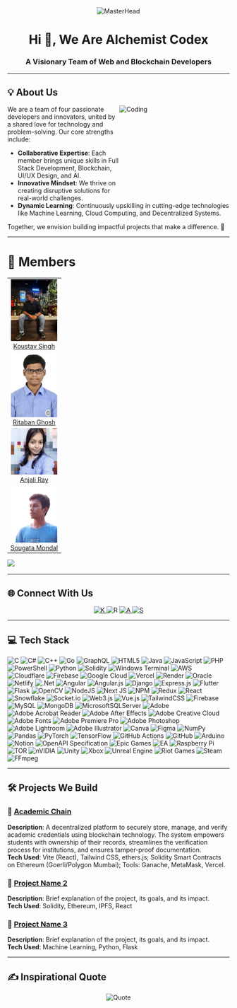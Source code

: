 <div align="center">
  <img src="https://i.pinimg.com/originals/36/2d/5c/362d5c55859146c0c7debfca296ad321.gif" alt="MasterHead">
</div>


<h1 align="center">Hi 👋, We Are Alchemist Codex</h1>
<h3 align="center">A Visionary Team of Web and Blockchain Developers</h3>

---

## 💡 About Us

<img align="right" alt="Coding" width="250" height="200" src="https://media.giphy.com/media/qgQUggAC3Pfv687qPC/giphy.gif">

We are a team of four passionate developers and innovators, united by a shared love for technology and problem-solving. Our core strengths include:

- **Collaborative Expertise**: Each member brings unique skills in Full Stack Development, Blockchain, UI/UX Design, and AI.
- **Innovative Mindset**: We thrive on creating disruptive solutions for real-world challenges.
- **Dynamic Learning**: Continuously upskilling in cutting-edge technologies like Machine Learning, Cloud Computing, and Decentralized Systems.

Together, we envision building impactful projects that make a difference. 🚀

---

# 💫 Members

<table>
  <tbody>
    <tr>
      <td align="center">
        <a href="https://github.com/koustavx08" target="_blank" rel="nofollow">
          <img src="images/koustav.jpg" width="105" alt="@Koustav" style="max-width:100%;"><br/>Koustav Singh
        </a>
      </td>
    </tr>
    <tr>
      <td align="center">
        <a href="https://github.com/ritaban06" target="_blank" rel="nofollow">
          <img src="images/ritaban.jpg" width="105" alt="@Member2" style="max-width:100%;"><br/>Ritaban Ghosh
        </a>
      </td>
    </tr>
    <tr>
      <td align="center">
        <a href="https://github.com/AnjaliRayyy" target="_blank" rel="nofollow">
          <img src="images/anjali.jpg" width="105" alt="@Anjali" style="max-width:100%;"><br/>Anjali Ray
        </a>
      </td>
    </tr>
    <tr>
      <td align="center">
        <a href="https://github.com/Kisuke-Urahara-Code-Whiz" target="_blank" rel="nofollow">
          <img src="images/sougata.png" width="105" alt="@Sougata" style="max-width:100%;"><br/>Sougata Mondal
        </a>
      </td>
    </tr>
  </tbody>
</table>

 ![](https://www.animatedimages.org/data/media/562/animated-line-image-0381.gif)

---

## 🌐 Connect With Us

<p align="center">
<a href="https://linktr.ee/koustaavs" target="blank"><img src="https://img.icons8.com/?size=100&id=111032&format=png&color=767fad" alt="K" width="40"/>
</a>
<a href="https://linktr.ee/ritaban06" target="blank" style="text-decoration: none;"><img src ="https://img.icons8.com/?size=100&id=111046&format=png&color=767fad" alt="R" width="40">
</a>
<a href="https://linktr.ee/rayyyanjali" target="blank"><img src="https://img.icons8.com/?size=100&id=38670&format=png&color=767fad" alt="A" width="40"/>
</a>
<a href="https://linktr.ee/member4" target="blank"><img src="https://img.icons8.com/?size=100&id=111048&format=png&color=767fad" alt="S" width="40"/></a>
</p>

---

## 💻 Tech Stack

![C](https://img.shields.io/badge/c-%2300599C.svg?style=plastic&logo=c&logoColor=white)
![C#](https://img.shields.io/badge/c%23-%23239120.svg?style=plastic&logo=csharp&logoColor=white)
![C++](https://img.shields.io/badge/c++-%2300599C.svg?style=plastic&logo=c%2B%2B&logoColor=white)
![Go](https://img.shields.io/badge/go-%2300ADD8.svg?style=plastic&logo=go&logoColor=white)
![GraphQL](https://img.shields.io/badge/-GraphQL-E10098?style=plastic&logo=graphql&logoColor=white)
![HTML5](https://img.shields.io/badge/html5-%23E34F26.svg?style=plastic&logo=html5&logoColor=white)
![Java](https://img.shields.io/badge/java-%23ED8B00.svg?style=plastic&logo=openjdk&logoColor=white)
![JavaScript](https://img.shields.io/badge/javascript-%23323330.svg?style=plastic&logo=javascript&logoColor=%23F7DF1E)
![PHP](https://img.shields.io/badge/php-%23777BB4.svg?style=plastic&logo=php&logoColor=white)
![PowerShell](https://img.shields.io/badge/PowerShell-%235391FE.svg?style=plastic&logo=powershell&logoColor=white)
![Python](https://img.shields.io/badge/python-3670A0?style=plastic&logo=python&logoColor=ffdd54)
![Solidity](https://img.shields.io/badge/Solidity-%23363636.svg?style=plastic&logo=solidity&logoColor=white)
![Windows Terminal](https://img.shields.io/badge/Windows%20Terminal-%234D4D4D.svg?style=plastic&logo=windows-terminal&logoColor=white)
![AWS](https://img.shields.io/badge/AWS-%23FF9900.svg?style=plastic&logo=amazon-aws&logoColor=white)
![Cloudflare](https://img.shields.io/badge/Cloudflare-F38020?style=plastic&logo=Cloudflare&logoColor=white)
![Firebase](https://img.shields.io/badge/firebase-%23039BE5.svg?style=plastic&logo=firebase)
![Google Cloud](https://img.shields.io/badge/GoogleCloud-%234285F4.svg?style=plastic&logo=google-cloud&logoColor=white)
![Vercel](https://img.shields.io/badge/vercel-%23000000.svg?style=plastic&logo=vercel&logoColor=white)
![Render](https://img.shields.io/badge/Render-%46E3B7.svg?style=plastic&logo=render&logoColor=white)
![Oracle](https://img.shields.io/badge/Oracle-F80000?style=plastic&logo=oracle&logoColor=white)
![Netlify](https://img.shields.io/badge/netlify-%23000000.svg?style=plastic&logo=netlify&logoColor=#00C7B7)
![.Net](https://img.shields.io/badge/.NET-5C2D91?style=plastic&logo=.net&logoColor=white)
![Angular](https://img.shields.io/badge/angular-%23DD0031.svg?style=plastic&logo=angular&logoColor=white)
![Angular.js](https://img.shields.io/badge/angular.js-%23E23237.svg?style=plastic&logo=angularjs&logoColor=white)
![Django](https://img.shields.io/badge/django-%23092E20.svg?style=plastic&logo=django&logoColor=white)
![Express.js](https://img.shields.io/badge/express.js-%23404d59.svg?style=plastic&logo=express&logoColor=%2361DAFB)
![Flutter](https://img.shields.io/badge/Flutter-%2302569B.svg?style=plastic&logo=Flutter&logoColor=white)
![Flask](https://img.shields.io/badge/flask-%23000.svg?style=plastic&logo=flask&logoColor=white)
![OpenCV](https://img.shields.io/badge/opencv-%23white.svg?style=plastic&logo=opencv&logoColor=white)
![NodeJS](https://img.shields.io/badge/node.js-6DA55F?style=plastic&logo=node.js&logoColor=white)
![Next JS](https://img.shields.io/badge/Next-black?style=plastic&logo=next.js&logoColor=white)
![NPM](https://img.shields.io/badge/NPM-%23CB3837.svg?style=plastic&logo=npm&logoColor=white)
![Redux](https://img.shields.io/badge/redux-%23593d88.svg?style=plastic&logo=redux&logoColor=white)
![React](https://img.shields.io/badge/react-%2320232a.svg?style=plastic&logo=react&logoColor=%2361DAFB)
![Snowflake](https://img.shields.io/badge/snowflake-%2329B5E8.svg?style=plastic&logo=snowflake&logoColor=white)
![Socket.io](https://img.shields.io/badge/Socket.io-black?style=plastic&logo=socket.io&badgeColor=010101)
![Web3.js](https://img.shields.io/badge/web3.js-F16822?style=plastic&logo=web3.js&logoColor=white)
![Vue.js](https://img.shields.io/badge/vue.js-%2335495e.svg?style=plastic&logo=vuedotjs&logoColor=%234FC08D)
![TailwindCSS](https://img.shields.io/badge/tailwindcss-%2338B2AC.svg?style=plastic&logo=tailwind-css&logoColor=white)
![Firebase](https://img.shields.io/badge/firebase-a08021?style=plastic&logo=firebase&logoColor=ffcd34)
![MySQL](https://img.shields.io/badge/mysql-4479A1.svg?style=plastic&logo=mysql&logoColor=white)
![MongoDB](https://img.shields.io/badge/MongoDB-%234ea94b.svg?style=plastic&logo=mongodb&logoColor=white)
![MicrosoftSQLServer](https://img.shields.io/badge/Microsoft%20SQL%20Server-CC2927?style=plastic&logo=microsoft%20sql%20server&logoColor=white)
![Adobe](https://img.shields.io/badge/adobe-%23FF0000.svg?style=plastic&logo=adobe&logoColor=white)
![Adobe Acrobat Reader](https://img.shields.io/badge/Adobe%20Acrobat%20Reader-EC1C24.svg?style=plastic&logo=Adobe%20Acrobat%20Reader&logoColor=white)
![Adobe After Effects](https://img.shields.io/badge/Adobe%20After%20Effects-9999FF.svg?style=plastic&logo=Adobe%20After%20Effects&logoColor=white)
![Adobe Creative Cloud](https://img.shields.io/badge/Adobe%20Creative%20Cloud-DA1F26.svg?style=plastic&logo=Adobe%20Creative%20Cloud&logoColor=white)
![Adobe Fonts](https://img.shields.io/badge/Adobe%20Fonts-000B1D.svg?style=plastic&logo=Adobe%20Fonts&logoColor=white)
![Adobe Premiere Pro](https://img.shields.io/badge/Adobe%20Premiere%20Pro-9999FF.svg?style=plastic&logo=Adobe%20Premiere%20Pro&logoColor=white)
![Adobe Photoshop](https://img.shields.io/badge/adobe%20photoshop-%2331A8FF.svg?style=plastic&logo=adobe%20photoshop&logoColor=white)
![Adobe Lightroom](https://img.shields.io/badge/Adobe%20Lightroom-31A8FF.svg?style=plastic&logo=Adobe%20Lightroom&logoColor=white)
![Adobe Illustrator](https://img.shields.io/badge/adobe%20illustrator-%23FF9A00.svg?style=plastic&logo=adobe%20illustrator&logoColor=white)
![Canva](https://img.shields.io/badge/Canva-%2300C4CC.svg?style=plastic&logo=Canva&logoColor=white)
![Figma](https://img.shields.io/badge/figma-%23F24E1E.svg?style=plastic&logo=figma&logoColor=white)
![NumPy](https://img.shields.io/badge/numpy-%23013243.svg?style=plastic&logo=numpy&logoColor=white)
![Pandas](https://img.shields.io/badge/pandas-%23150458.svg?style=plastic&logo=pandas&logoColor=white)
![PyTorch](https://img.shields.io/badge/PyTorch-%23EE4C2C.svg?style=plastic&logo=PyTorch&logoColor=white)
![TensorFlow](https://img.shields.io/badge/TensorFlow-%23FF6F00.svg?style=plastic&logo=TensorFlow&logoColor=white)
![GitHub Actions](https://img.shields.io/badge/github%20actions-%232671E5.svg?style=plastic&logo=githubactions&logoColor=white)
![GitHub](https://img.shields.io/badge/github-%23121011.svg?style=plastic&logo=github&logoColor=white)
![Arduino](https://img.shields.io/badge/-Arduino-00979D?style=plastic&logo=Arduino&logoColor=white)
![Notion](https://img.shields.io/badge/Notion-%23000000.svg?style=plastic&logo=notion&logoColor=white)
![OpenAPI Specification](https://img.shields.io/badge/openapiinitiative-%23000000.svg?style=plastic&logo=openapiinitiative&logoColor=white)
![Epic Games](https://img.shields.io/badge/epicgames-%23313131.svg?style=plastic&logo=epicgames&logoColor=white)
![EA](https://img.shields.io/badge/ea-%23000000.svg?style=plastic&logo=ea&logoColor=white)
![Raspberry Pi](https://img.shields.io/badge/-Raspberry_Pi-C51A4A?style=plastic&logo=Raspberry-Pi)
![TOR](https://img.shields.io/badge/tor-%237E4798.svg?style=plastic&logo=tor-project&logoColor=white)
![nVIDIA](https://img.shields.io/badge/nVIDIA-%2376B900.svg?style=plastic&logo=nVIDIA&logoColor=white)
![Unity](https://img.shields.io/badge/unity-%23000000.svg?style=plastic&logo=unity&logoColor=white)
![Xbox](https://img.shields.io/badge/xbox-%23107C10.svg?style=plastic&logo=xbox&logoColor=white)
![Unreal Engine](https://img.shields.io/badge/unrealengine-%23313131.svg?style=plastic&logo=unrealengine&logoColor=white)
![Riot Games](https://img.shields.io/badge/riotgames-D32936.svg?style=plastic&logo=riotgames&logoColor=white)
![Steam](https://img.shields.io/badge/steam-%23000000.svg?style=plastic&logo=steam&logoColor=white)
![FFmpeg](https://shields.io/badge/FFmpeg-%23171717.svg?logo=ffmpeg&style=plastic&labelColor=171717&logoColor=5cb85c)

---

## 🛠️ Projects We Build

### 🔗 [Academic Chain](https://github.com/Alchemist-Codex/blockchain-education)

**Description**: A decentralized platform to securely store, manage, and verify academic credentials using blockchain technology. The system empowers students with ownership of their records, streamlines the verification process for institutions, and ensures tamper-proof documentation.  
**Tech Used**: Vite (React), Tailwind CSS, ethers.js; Solidity Smart Contracts on Ethereum (Goerli/Polygon Mumbai); Tools: Ganache, MetaMask, Vercel.

### 🔗 [Project Name 2](#)

**Description**: Brief explanation of the project, its goals, and its impact.  
**Tech Used**: Solidity, Ethereum, IPFS, React

### 🔗 [Project Name 3](#)

**Description**: Brief explanation of the project, its goals, and its impact.  
**Tech Used**: Machine Learning, Python, Flask

---

## ✍️ Inspirational Quote

<p align="center">
<img src="https://quotes-github-readme.vercel.app/api?type=horizontal&theme=tokyonight" alt="Quote">
</p>
